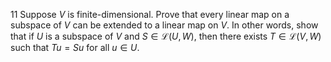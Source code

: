 11 Suppose $V$ is finite-dimensional. Prove that every linear map on a subspace of $V$ can be extended to a linear map on $V$. In other words, show that if $U$ is a subspace of $V$ and $S \in \mathcal{L}(U, W)$, then there exists $T \in \mathcal{L}(V, W)$ such that $T u=S u$ for all $u \in U$.
